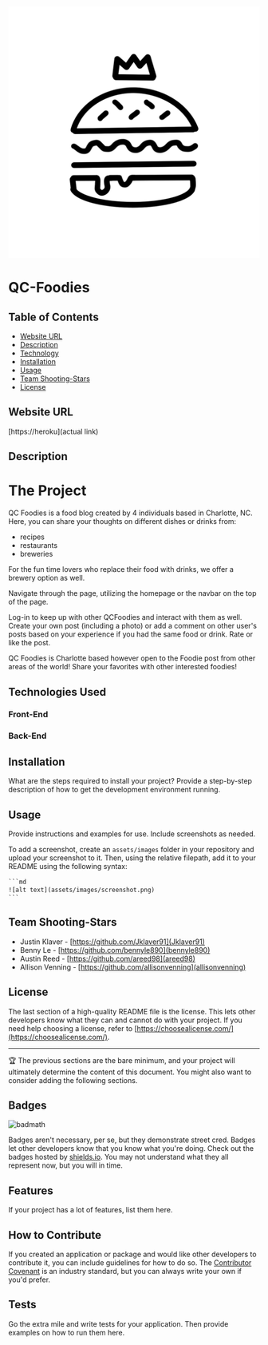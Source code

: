 ![QC-Foodies Logo](./assets/images/qc-foodies-logo.png) 

# QC-Foodies

## Table of Contents 

- [Website URL](#websiteURL)
- [Description](#description)
- [Technology](#technology)
- [Installation](#installation)
- [Usage](#usage)
- [Team Shooting-Stars](#team-shooting-stars)
- [License](#license)

## Website URL

[https://heroku](actual link)

## Description


# The Project 

QC Foodies is a food blog created by 4 individuals based in Charlotte, NC. Here, you can share your thoughts on different dishes or drinks from: 

- recipes
- restaurants
- breweries

For the fun time lovers who replace their food with drinks, we offer a brewery option as well. 

Navigate through the page, utilizing the homepage or the navbar on the top of the page. 

Log-in to keep up with other QCFoodies and interact with them as well. Create your own post (including a photo) or add a comment on other user's posts based on your experience if you had the same food or drink. Rate or like the post. 

QC Foodies is Charlotte based however open to the Foodie post from other areas of the world! Share your favorites with other interested foodies! 

## Technologies Used
### Front-End
### Back-End

## Installation

What are the steps required to install your project? Provide a step-by-step description of how to get the development environment running.

## Usage

Provide instructions and examples for use. Include screenshots as needed.

To add a screenshot, create an `assets/images` folder in your repository and upload your screenshot to it. Then, using the relative filepath, add it to your README using the following syntax:

    ```md
    ![alt text](assets/images/screenshot.png)
    ```

## Team Shooting-Stars

- Justin Klaver - [https://github.com/Jklaver91](Jklaver91)
- Benny Le - [https://github.com/bennyle890](bennyle890)
- Austin Reed - [https://github.com/areed98](areed98)
- Allison Venning - [https://github.com/allisonvenning](allisonvenning)

## License

The last section of a high-quality README file is the license. This lets other developers know what they can and cannot do with your project. If you need help choosing a license, refer to [https://choosealicense.com/](https://choosealicense.com/).

---

🏆 The previous sections are the bare minimum, and your project will ultimately determine the content of this document. You might also want to consider adding the following sections.

## Badges

![badmath](https://img.shields.io/github/languages/top/lernantino/badmath)

Badges aren't necessary, per se, but they demonstrate street cred. Badges let other developers know that you know what you're doing. Check out the badges hosted by [shields.io](https://shields.io/). You may not understand what they all represent now, but you will in time.

## Features

If your project has a lot of features, list them here.

## How to Contribute

If you created an application or package and would like other developers to contribute it, you can include guidelines for how to do so. The [Contributor Covenant](https://www.contributor-covenant.org/) is an industry standard, but you can always write your own if you'd prefer.

## Tests

Go the extra mile and write tests for your application. Then provide examples on how to run them here.